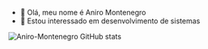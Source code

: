 - 👋 Olá, meu nome é Aniro Montenegro
- 👀 Estou interessado em desenvolvimento de sistemas


![Aniro-Montenegro GitHub stats](https://github-readme-stats.vercel.app/api?username=Aniro-Montenegro&theme=dark&show_icons=true)
